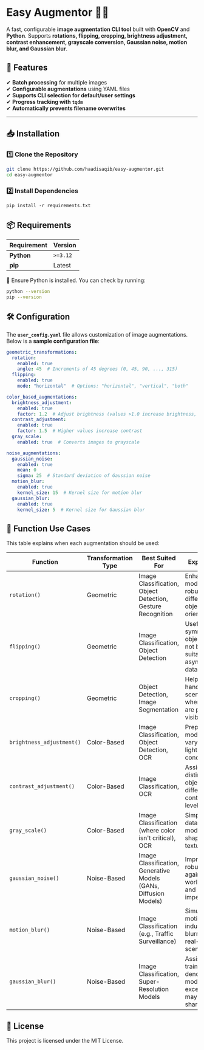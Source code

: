 # Easy Augmentor 📸✨
A fast, configurable **image augmentation CLI tool** built with **OpenCV** and **Python**. Supports **rotations, flipping, cropping, brightness adjustment, contrast enhancement, grayscale conversion, Gaussian noise, motion blur, and Gaussian blur**. 

## 🚀 Features
✔ **Batch processing** for multiple images  
✔ **Configurable augmentations** using YAML files  
✔ **Supports CLI selection for default/user settings**  
✔ **Progress tracking with `tqdm`**  
✔ **Automatically prevents filename overwrites**  

---

## 📥 Installation
### **1️⃣ Clone the Repository**
```bash
git clone https://github.com/haadisaqib/easy-augmentor.git
cd easy-augmentor 
```
### **2️⃣ Install Dependencies**
```
pip install -r requirements.txt
```

## **📦 Requirements**
| **Requirement** | **Version** |
|---------------|------------|
| **Python** | `>=3.12` |
| **pip** | Latest |

🔹 Ensure Python is installed. You can check by running:
```bash
python --version
pip --version
```
## **🛠 Configuration**
The **`user_config.yaml`** file allows customization of image augmentations. Below is a **sample configuration file**:

```yaml
geometric_transformations:
  rotation:
    enabled: true
    angle: 45  # Increments of 45 degrees (0, 45, 90, ..., 315)
  flipping:
    enabled: true
    mode: "horizontal"  # Options: "horizontal", "vertical", "both"

color_based_augmentations:
  brightness_adjustment:
    enabled: true
    factor: 1.2  # Adjust brightness (values >1.0 increase brightness, <1.0 decrease)
  contrast_adjustment:
    enabled: true
    factor: 1.5  # Higher values increase contrast
  gray_scale:
    enabled: true  # Converts images to grayscale

noise_augmentations:
  gaussian_noise:
    enabled: true
    mean: 0
    sigma: 25  # Standard deviation of Gaussian noise
  motion_blur:
    enabled: true
    kernel_size: 15  # Kernel size for motion blur
  gaussian_blur:
    enabled: true
    kernel_size: 5  # Kernel size for Gaussian blur
```
## **📌 Function Use Cases**
This table explains when each augmentation should be used:

| **Function**              | **Transformation Type**        | **Best Suited For**                                    | **Explanation** |
|--------------------------|--------------------------------|--------------------------------------------------------|-----------------|
| `rotation()`             | Geometric                     | Image Classification, Object Detection, Gesture Recognition | Enhances model robustness to different object orientations. |
| `flipping()`             | Geometric                     | Image Classification, Object Detection                 | Useful for symmetrical objects; may not be suitable for asymmetrical data like text. |
| `cropping()`             | Geometric                     | Object Detection, Image Segmentation                   | Helps models handle scenarios where objects are partially visible. |
| `brightness_adjustment()`| Color-Based                   | Image Classification, Object Detection, OCR           | Prepares models for varying lighting conditions. |
| `contrast_adjustment()`  | Color-Based                   | Image Classification, OCR                             | Assists in distinguishing objects under different contrast levels. |
| `gray_scale()`           | Color-Based                   | Image Classification (where color isn't critical), OCR | Simplifies data, focusing models on shapes and textures. |
| `gaussian_noise()`       | Noise-Based                   | Image Classification, Generative Models (GANs, Diffusion Models) | Improves robustness against real-world noise and sensor imperfections. |
| `motion_blur()`          | Noise-Based                   | Image Classification (e.g., Traffic Surveillance)     | Simulates motion-induced blurriness in real-world scenarios. |
| `gaussian_blur()`        | Noise-Based                   | Image Classification, Super-Resolution Models         | Assists in training denoising models; excessive use may reduce sharpness. |

## 📜 License

This project is licensed under the MIT License.
